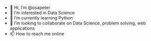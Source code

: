 - 👋 Hi, I’m @osapeter
- 👀 I’m interested in Data Science
- 🌱 I’m currently learning Python
- 💞️ I’m looking to collaborate on Data Science, problem solving, web applications
- 📫 How to reach me online

<!---
osapeter/osapeter is a ✨ special ✨ repository because its `README.md` (this file) appears on your GitHub profile.
You can click the Preview link to take a look at your changes.
--->
